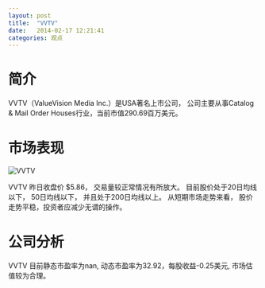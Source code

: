 ```yaml
---
layout: post
title:  "VVTV"
date:   2014-02-17 12:21:41
categories: 观点
---
```


# 简介
VVTV（ValueVision Media Inc.）是USA著名上市公司，
公司主要从事Catalog & Mail Order Houses行业，当前市值290.69百万美元。

# 市场表现

![VVTV](http://finviz.com/chart.ashx?t=VVTV&ty=c&ta=1&p=d&s=l)

VVTV 昨日收盘价 $5.86，
交易量较正常情况有所放大。
目前股价处于20日均线以下，
50日均线以下，
并且处于200日均线以上。
从短期市场走势来看，
股价走势平稳，投资者应减少无谓的操作。

# 公司分析
VVTV 目前静态市盈率为nan, 动态市盈率为32.92，每股收益-0.25美元,
市场估值较为合理。
